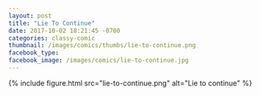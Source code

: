 ```yaml
---
layout: post
title: "Lie To Continue"
date: 2017-10-02 18:21:45 -0700
categories: classy-comic
thumbnail: /images/comics/thumbs/lie-to-continue.png
facebook_type: 
facebook_image: /images/comics/lie-to-continue.jpg
---
```


{% include figure.html src="lie-to-continue.png" alt="Lie to continue" %}
